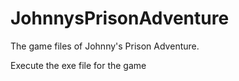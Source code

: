 # JohnnysPrisonAdventure
The game files of Johnny's Prison Adventure.

Execute the exe file for the game
